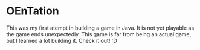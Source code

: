 # OEnTation
This was my first atempt in building a game in Java. It is not yet playable as the game ends unexpectedly. This game is far from being an actual game, but I learned a lot building it. Check it out! :D
